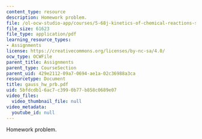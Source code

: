 ```yaml
---
content_type: resource
description: Homework problem.
file: /ol-ocw-studio-app/courses/5-68j-kinetics-of-chemical-reactions-spring-2003/5bfdcdb16ac7c3990b77b858c0689e07_gauss_hw_prb.pdf
file_size: 61623
file_type: application/pdf
learning_resource_types:
- Assignments
license: https://creativecommons.org/licenses/by-nc-sa/4.0/
ocw_type: OCWFile
parent_title: Assignments
parent_type: CourseSection
parent_uid: 429e2112-09a7-0694-ae1a-02c36988a3ca
resourcetype: Document
title: gauss_hw_prb.pdf
uid: 5bfdcdb1-6ac7-c399-0b77-b858c0689e07
video_files:
  video_thumbnail_file: null
video_metadata:
  youtube_id: null
---
```

Homework problem.